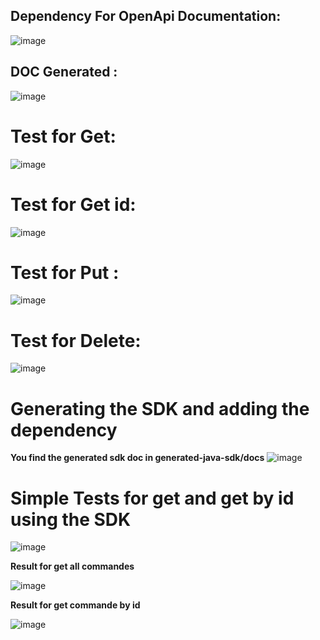 ## Dependency For OpenApi Documentation:
![image](https://github.com/hamzabourass/OpenAPI-SB/assets/105117343/e01126ed-37b4-493e-af2c-dc51a35ed5f6)

## DOC Generated : 
![image](https://github.com/hamzabourass/OpenAPI-SB/assets/105117343/37831b74-12ab-483a-b9fa-d5155467a9d7)
# Test for Get:
![image](https://github.com/hamzabourass/OpenAPI-SB/assets/105117343/dfa7a96a-ca06-448e-b886-3e3af717fd68)
# Test for Get id: 
![image](https://github.com/hamzabourass/OpenAPI-SB/assets/105117343/666e9f81-fe13-4078-be5e-2a994176a698)
# Test for Put : 
![image](https://github.com/hamzabourass/OpenAPI-SB/assets/105117343/b90fd329-ecfd-4b5d-9dee-5903021a9e86)
# Test for Delete:
![image](https://github.com/hamzabourass/OpenAPI-SB/assets/105117343/c426ad62-f914-49e0-99b3-c958057375df)

# Generating the SDK and adding the dependency
**You find the generated sdk doc in generated-java-sdk/docs**
![image](https://github.com/hamzabourass/OpenAPI-SB/assets/105117343/eb7a44cc-d557-4b51-8402-ae44f4593754)

# Simple Tests for get and get by id using the SDK
![image](https://github.com/hamzabourass/OpenAPI-SB/assets/105117343/56dfb695-2638-4ed3-8171-e8bf12ecc31b)

**Result for get all commandes**

![image](https://github.com/hamzabourass/OpenAPI-SB/assets/105117343/bf45ad7d-6c96-4157-a2c1-8aca6457a880)

**Result for get commande by id**

![image](https://github.com/hamzabourass/OpenAPI-SB/assets/105117343/b7df04a7-d6f8-4f3d-a970-98eb2e290c38)









